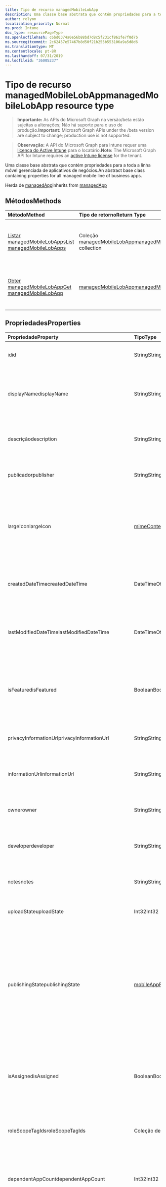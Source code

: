 ```yaml
---
title: Tipo de recurso managedMobileLobApp
description: Uma classe base abstrata que contém propriedades para a toda a linha móvel gerenciada de aplicativos de negócios.
author: rolyon
localization_priority: Normal
ms.prod: Intune
doc_type: resourcePageType
ms.openlocfilehash: c6bd0374a0e56b88bd7d8c5f231cf861fe7f0d7b
ms.sourcegitcommit: 2c62457e57467b8d50f21b255b553106a9a5d8d6
ms.translationtype: MT
ms.contentlocale: pt-BR
ms.lasthandoff: 07/31/2019
ms.locfileid: "36005237"
---
```

# <a name="managedmobilelobapp-resource-type"></a><span data-ttu-id="3bc80-103">Tipo de recurso managedMobileLobApp</span><span class="sxs-lookup"><span data-stu-id="3bc80-103">managedMobileLobApp resource type</span></span>

> <span data-ttu-id="3bc80-104">**Importante:** As APIs do Microsoft Graph na versão/beta estão sujeitas a alterações; Não há suporte para o uso de produção.</span><span class="sxs-lookup"><span data-stu-id="3bc80-104">**Important:** Microsoft Graph APIs under the /beta version are subject to change; production use is not supported.</span></span>

> <span data-ttu-id="3bc80-105">**Observação:** A API do Microsoft Graph para Intune requer uma [licença do Active Intune](https://go.microsoft.com/fwlink/?linkid=839381) para o locatário.</span><span class="sxs-lookup"><span data-stu-id="3bc80-105">**Note:** The Microsoft Graph API for Intune requires an [active Intune license](https://go.microsoft.com/fwlink/?linkid=839381) for the tenant.</span></span>

<span data-ttu-id="3bc80-106">Uma classe base abstrata que contém propriedades para a toda a linha móvel gerenciada de aplicativos de negócios.</span><span class="sxs-lookup"><span data-stu-id="3bc80-106">An abstract base class containing properties for all managed mobile line of business apps.</span></span>


<span data-ttu-id="3bc80-107">Herda de [managedApp](../resources/intune-apps-managedapp.md)</span><span class="sxs-lookup"><span data-stu-id="3bc80-107">Inherits from [managedApp](../resources/intune-apps-managedapp.md)</span></span>

## <a name="methods"></a><span data-ttu-id="3bc80-108">Métodos</span><span class="sxs-lookup"><span data-stu-id="3bc80-108">Methods</span></span>
|<span data-ttu-id="3bc80-109">Método</span><span class="sxs-lookup"><span data-stu-id="3bc80-109">Method</span></span>|<span data-ttu-id="3bc80-110">Tipo de retorno</span><span class="sxs-lookup"><span data-stu-id="3bc80-110">Return Type</span></span>|<span data-ttu-id="3bc80-111">Descrição</span><span class="sxs-lookup"><span data-stu-id="3bc80-111">Description</span></span>|
|:---|:---|:---|
|[<span data-ttu-id="3bc80-112">Listar managedMobileLobApps</span><span class="sxs-lookup"><span data-stu-id="3bc80-112">List managedMobileLobApps</span></span>](../api/intune-apps-managedmobilelobapp-list.md)|<span data-ttu-id="3bc80-113">Coleção [managedMobileLobApp](../resources/intune-apps-managedmobilelobapp.md)</span><span class="sxs-lookup"><span data-stu-id="3bc80-113">[managedMobileLobApp](../resources/intune-apps-managedmobilelobapp.md) collection</span></span>|<span data-ttu-id="3bc80-114">Lista propriedades e relações dos objetos [managedMobileLobApp](../resources/intune-apps-managedmobilelobapp.md).</span><span class="sxs-lookup"><span data-stu-id="3bc80-114">List properties and relationships of the [managedMobileLobApp](../resources/intune-apps-managedmobilelobapp.md) objects.</span></span>|
|[<span data-ttu-id="3bc80-115">Obter managedMobileLobApp</span><span class="sxs-lookup"><span data-stu-id="3bc80-115">Get managedMobileLobApp</span></span>](../api/intune-apps-managedmobilelobapp-get.md)|[<span data-ttu-id="3bc80-116">managedMobileLobApp</span><span class="sxs-lookup"><span data-stu-id="3bc80-116">managedMobileLobApp</span></span>](../resources/intune-apps-managedmobilelobapp.md)|<span data-ttu-id="3bc80-117">Propriedades de leitura e relações do objeto [managedMobileLobApp](../resources/intune-apps-managedmobilelobapp.md).</span><span class="sxs-lookup"><span data-stu-id="3bc80-117">Read properties and relationships of the [managedMobileLobApp](../resources/intune-apps-managedmobilelobapp.md) object.</span></span>|

## <a name="properties"></a><span data-ttu-id="3bc80-118">Propriedades</span><span class="sxs-lookup"><span data-stu-id="3bc80-118">Properties</span></span>
|<span data-ttu-id="3bc80-119">Propriedade</span><span class="sxs-lookup"><span data-stu-id="3bc80-119">Property</span></span>|<span data-ttu-id="3bc80-120">Tipo</span><span class="sxs-lookup"><span data-stu-id="3bc80-120">Type</span></span>|<span data-ttu-id="3bc80-121">Descrição</span><span class="sxs-lookup"><span data-stu-id="3bc80-121">Description</span></span>|
|:---|:---|:---|
|<span data-ttu-id="3bc80-122">id</span><span class="sxs-lookup"><span data-stu-id="3bc80-122">id</span></span>|<span data-ttu-id="3bc80-123">String</span><span class="sxs-lookup"><span data-stu-id="3bc80-123">String</span></span>|<span data-ttu-id="3bc80-124">Chave da entidade.</span><span class="sxs-lookup"><span data-stu-id="3bc80-124">Key of the entity.</span></span> <span data-ttu-id="3bc80-125">Herdado de [mobileApp](../resources/intune-apps-mobileapp.md)</span><span class="sxs-lookup"><span data-stu-id="3bc80-125">Inherited from [mobileApp](../resources/intune-apps-mobileapp.md)</span></span>|
|<span data-ttu-id="3bc80-126">displayName</span><span class="sxs-lookup"><span data-stu-id="3bc80-126">displayName</span></span>|<span data-ttu-id="3bc80-127">String</span><span class="sxs-lookup"><span data-stu-id="3bc80-127">String</span></span>|<span data-ttu-id="3bc80-128">O título do aplicativo importado ou definido pelo administrador.</span><span class="sxs-lookup"><span data-stu-id="3bc80-128">The admin provided or imported title of the app.</span></span> <span data-ttu-id="3bc80-129">Herdado de [mobileApp](../resources/intune-apps-mobileapp.md)</span><span class="sxs-lookup"><span data-stu-id="3bc80-129">Inherited from [mobileApp](../resources/intune-apps-mobileapp.md)</span></span>|
|<span data-ttu-id="3bc80-130">descrição</span><span class="sxs-lookup"><span data-stu-id="3bc80-130">description</span></span>|<span data-ttu-id="3bc80-131">String</span><span class="sxs-lookup"><span data-stu-id="3bc80-131">String</span></span>|<span data-ttu-id="3bc80-132">A descrição do aplicativo.</span><span class="sxs-lookup"><span data-stu-id="3bc80-132">The description of the app.</span></span> <span data-ttu-id="3bc80-133">Herdado de [mobileApp](../resources/intune-apps-mobileapp.md)</span><span class="sxs-lookup"><span data-stu-id="3bc80-133">Inherited from [mobileApp](../resources/intune-apps-mobileapp.md)</span></span>|
|<span data-ttu-id="3bc80-134">publicador</span><span class="sxs-lookup"><span data-stu-id="3bc80-134">publisher</span></span>|<span data-ttu-id="3bc80-135">String</span><span class="sxs-lookup"><span data-stu-id="3bc80-135">String</span></span>|<span data-ttu-id="3bc80-136">O publicador do aplicativo.</span><span class="sxs-lookup"><span data-stu-id="3bc80-136">The publisher of the app.</span></span> <span data-ttu-id="3bc80-137">Herdado de [mobileApp](../resources/intune-apps-mobileapp.md)</span><span class="sxs-lookup"><span data-stu-id="3bc80-137">Inherited from [mobileApp](../resources/intune-apps-mobileapp.md)</span></span>|
|<span data-ttu-id="3bc80-138">largeIcon</span><span class="sxs-lookup"><span data-stu-id="3bc80-138">largeIcon</span></span>|[<span data-ttu-id="3bc80-139">mimeContent</span><span class="sxs-lookup"><span data-stu-id="3bc80-139">mimeContent</span></span>](../resources/intune-shared-mimecontent.md)|<span data-ttu-id="3bc80-140">O ícone grande, a ser exibido nos detalhes do aplicativo e usado para o carregamento do ícone.</span><span class="sxs-lookup"><span data-stu-id="3bc80-140">The large icon, to be displayed in the app details and used for upload of the icon.</span></span> <span data-ttu-id="3bc80-141">Herdado de [mobileApp](../resources/intune-apps-mobileapp.md)</span><span class="sxs-lookup"><span data-stu-id="3bc80-141">Inherited from [mobileApp](../resources/intune-apps-mobileapp.md)</span></span>|
|<span data-ttu-id="3bc80-142">createdDateTime</span><span class="sxs-lookup"><span data-stu-id="3bc80-142">createdDateTime</span></span>|<span data-ttu-id="3bc80-143">DateTimeOffset</span><span class="sxs-lookup"><span data-stu-id="3bc80-143">DateTimeOffset</span></span>|<span data-ttu-id="3bc80-144">A data e a hora da criação do aplicativo.</span><span class="sxs-lookup"><span data-stu-id="3bc80-144">The date and time the app was created.</span></span> <span data-ttu-id="3bc80-145">Herdado de [mobileApp](../resources/intune-apps-mobileapp.md)</span><span class="sxs-lookup"><span data-stu-id="3bc80-145">Inherited from [mobileApp](../resources/intune-apps-mobileapp.md)</span></span>|
|<span data-ttu-id="3bc80-146">lastModifiedDateTime</span><span class="sxs-lookup"><span data-stu-id="3bc80-146">lastModifiedDateTime</span></span>|<span data-ttu-id="3bc80-147">DateTimeOffset</span><span class="sxs-lookup"><span data-stu-id="3bc80-147">DateTimeOffset</span></span>|<span data-ttu-id="3bc80-148">A data e a hora que o aplicativo foi modificado pela última vez.</span><span class="sxs-lookup"><span data-stu-id="3bc80-148">The date and time the app was last modified.</span></span> <span data-ttu-id="3bc80-149">Herdado de [mobileApp](../resources/intune-apps-mobileapp.md)</span><span class="sxs-lookup"><span data-stu-id="3bc80-149">Inherited from [mobileApp](../resources/intune-apps-mobileapp.md)</span></span>|
|<span data-ttu-id="3bc80-150">isFeatured</span><span class="sxs-lookup"><span data-stu-id="3bc80-150">isFeatured</span></span>|<span data-ttu-id="3bc80-151">Boolean</span><span class="sxs-lookup"><span data-stu-id="3bc80-151">Boolean</span></span>|<span data-ttu-id="3bc80-152">O valor que indica se o aplicativo está marcado como em destaque pelo administrador. Herdado de [mobileApp](../resources/intune-apps-mobileapp.md)</span><span class="sxs-lookup"><span data-stu-id="3bc80-152">The value indicating whether the app is marked as featured by the admin. Inherited from [mobileApp](../resources/intune-apps-mobileapp.md)</span></span>|
|<span data-ttu-id="3bc80-153">privacyInformationUrl</span><span class="sxs-lookup"><span data-stu-id="3bc80-153">privacyInformationUrl</span></span>|<span data-ttu-id="3bc80-154">String</span><span class="sxs-lookup"><span data-stu-id="3bc80-154">String</span></span>|<span data-ttu-id="3bc80-155">A URL da declaração de privacidade.</span><span class="sxs-lookup"><span data-stu-id="3bc80-155">The privacy statement Url.</span></span> <span data-ttu-id="3bc80-156">Herdado de [mobileApp](../resources/intune-apps-mobileapp.md)</span><span class="sxs-lookup"><span data-stu-id="3bc80-156">Inherited from [mobileApp](../resources/intune-apps-mobileapp.md)</span></span>|
|<span data-ttu-id="3bc80-157">informationUrl</span><span class="sxs-lookup"><span data-stu-id="3bc80-157">informationUrl</span></span>|<span data-ttu-id="3bc80-158">String</span><span class="sxs-lookup"><span data-stu-id="3bc80-158">String</span></span>|<span data-ttu-id="3bc80-159">A URL de informações adicionais.</span><span class="sxs-lookup"><span data-stu-id="3bc80-159">The more information Url.</span></span> <span data-ttu-id="3bc80-160">Herdado de [mobileApp](../resources/intune-apps-mobileapp.md)</span><span class="sxs-lookup"><span data-stu-id="3bc80-160">Inherited from [mobileApp](../resources/intune-apps-mobileapp.md)</span></span>|
|<span data-ttu-id="3bc80-161">owner</span><span class="sxs-lookup"><span data-stu-id="3bc80-161">owner</span></span>|<span data-ttu-id="3bc80-162">String</span><span class="sxs-lookup"><span data-stu-id="3bc80-162">String</span></span>|<span data-ttu-id="3bc80-163">O proprietário do conteúdo.</span><span class="sxs-lookup"><span data-stu-id="3bc80-163">The owner of the app.</span></span> <span data-ttu-id="3bc80-164">Herdado de [mobileApp](../resources/intune-apps-mobileapp.md)</span><span class="sxs-lookup"><span data-stu-id="3bc80-164">Inherited from [mobileApp](../resources/intune-apps-mobileapp.md)</span></span>|
|<span data-ttu-id="3bc80-165">developer</span><span class="sxs-lookup"><span data-stu-id="3bc80-165">developer</span></span>|<span data-ttu-id="3bc80-166">String</span><span class="sxs-lookup"><span data-stu-id="3bc80-166">String</span></span>|<span data-ttu-id="3bc80-167">O desenvolvedor do aplicativo.</span><span class="sxs-lookup"><span data-stu-id="3bc80-167">The developer of the app.</span></span> <span data-ttu-id="3bc80-168">Herdado de [mobileApp](../resources/intune-apps-mobileapp.md)</span><span class="sxs-lookup"><span data-stu-id="3bc80-168">Inherited from [mobileApp](../resources/intune-apps-mobileapp.md)</span></span>|
|<span data-ttu-id="3bc80-169">notes</span><span class="sxs-lookup"><span data-stu-id="3bc80-169">notes</span></span>|<span data-ttu-id="3bc80-170">String</span><span class="sxs-lookup"><span data-stu-id="3bc80-170">String</span></span>|<span data-ttu-id="3bc80-171">Anotações do aplicativo.</span><span class="sxs-lookup"><span data-stu-id="3bc80-171">Notes for the app.</span></span> <span data-ttu-id="3bc80-172">Herdada de [mobileApp](../resources/intune-apps-mobileapp.md)</span><span class="sxs-lookup"><span data-stu-id="3bc80-172">Inherited from [mobileApp](../resources/intune-apps-mobileapp.md)</span></span>|
|<span data-ttu-id="3bc80-173">uploadState</span><span class="sxs-lookup"><span data-stu-id="3bc80-173">uploadState</span></span>|<span data-ttu-id="3bc80-174">Int32</span><span class="sxs-lookup"><span data-stu-id="3bc80-174">Int32</span></span>|<span data-ttu-id="3bc80-175">O estado de upload.</span><span class="sxs-lookup"><span data-stu-id="3bc80-175">The upload state.</span></span> <span data-ttu-id="3bc80-176">Herdada de [mobileApp](../resources/intune-apps-mobileapp.md)</span><span class="sxs-lookup"><span data-stu-id="3bc80-176">Inherited from [mobileApp](../resources/intune-apps-mobileapp.md)</span></span>|
|<span data-ttu-id="3bc80-177">publishingState</span><span class="sxs-lookup"><span data-stu-id="3bc80-177">publishingState</span></span>|[<span data-ttu-id="3bc80-178">mobileAppPublishingState</span><span class="sxs-lookup"><span data-stu-id="3bc80-178">mobileAppPublishingState</span></span>](../resources/intune-apps-mobileapppublishingstate.md)|<span data-ttu-id="3bc80-179">O estado de publicação do aplicativo.</span><span class="sxs-lookup"><span data-stu-id="3bc80-179">The publishing state for the app.</span></span> <span data-ttu-id="3bc80-180">O aplicativo não pode ser assinado, a menos que ele seja publicado.</span><span class="sxs-lookup"><span data-stu-id="3bc80-180">The app cannot be assigned unless the app is published.</span></span> <span data-ttu-id="3bc80-181">Herdado de [mobileApp](../resources/intune-apps-mobileapp.md).</span><span class="sxs-lookup"><span data-stu-id="3bc80-181">Inherited from [mobileApp](../resources/intune-apps-mobileapp.md).</span></span> <span data-ttu-id="3bc80-182">Os valores possíveis são: `notPublished`, `processing`, `published`.</span><span class="sxs-lookup"><span data-stu-id="3bc80-182">Possible values are: `notPublished`, `processing`, `published`.</span></span>|
|<span data-ttu-id="3bc80-183">isAssigned</span><span class="sxs-lookup"><span data-stu-id="3bc80-183">isAssigned</span></span>|<span data-ttu-id="3bc80-184">Boolean</span><span class="sxs-lookup"><span data-stu-id="3bc80-184">Boolean</span></span>|<span data-ttu-id="3bc80-185">O valor que indica se o aplicativo é atribuído a pelo menos um grupo.</span><span class="sxs-lookup"><span data-stu-id="3bc80-185">The value indicating whether the app is assigned to at least one group.</span></span> <span data-ttu-id="3bc80-186">Herdado de [mobileApp](../resources/intune-apps-mobileapp.md)</span><span class="sxs-lookup"><span data-stu-id="3bc80-186">Inherited from [mobileApp](../resources/intune-apps-mobileapp.md)</span></span>|
|<span data-ttu-id="3bc80-187">roleScopeTagIds</span><span class="sxs-lookup"><span data-stu-id="3bc80-187">roleScopeTagIds</span></span>|<span data-ttu-id="3bc80-188">Coleção de cadeias de caracteres</span><span class="sxs-lookup"><span data-stu-id="3bc80-188">String collection</span></span>|<span data-ttu-id="3bc80-189">Lista de IDs de marca de escopo para este aplicativo móvel.</span><span class="sxs-lookup"><span data-stu-id="3bc80-189">List of scope tag ids for this mobile app.</span></span> <span data-ttu-id="3bc80-190">Herdado de [mobileApp](../resources/intune-apps-mobileapp.md)</span><span class="sxs-lookup"><span data-stu-id="3bc80-190">Inherited from [mobileApp](../resources/intune-apps-mobileapp.md)</span></span>|
|<span data-ttu-id="3bc80-191">dependentAppCount</span><span class="sxs-lookup"><span data-stu-id="3bc80-191">dependentAppCount</span></span>|<span data-ttu-id="3bc80-192">Int32</span><span class="sxs-lookup"><span data-stu-id="3bc80-192">Int32</span></span>|<span data-ttu-id="3bc80-193">O número total de dependências do aplicativo filho.</span><span class="sxs-lookup"><span data-stu-id="3bc80-193">The total number of dependencies the child app has.</span></span> <span data-ttu-id="3bc80-194">Herdado de [mobileApp](../resources/intune-apps-mobileapp.md)</span><span class="sxs-lookup"><span data-stu-id="3bc80-194">Inherited from [mobileApp](../resources/intune-apps-mobileapp.md)</span></span>|
|<span data-ttu-id="3bc80-195">appAvailability</span><span class="sxs-lookup"><span data-stu-id="3bc80-195">appAvailability</span></span>|[<span data-ttu-id="3bc80-196">managedAppAvailability</span><span class="sxs-lookup"><span data-stu-id="3bc80-196">managedAppAvailability</span></span>](../resources/intune-apps-managedappavailability.md)|<span data-ttu-id="3bc80-197">A disponibilidade do Aplicativo.</span><span class="sxs-lookup"><span data-stu-id="3bc80-197">The Application's availability.</span></span> <span data-ttu-id="3bc80-198">Herdado de [managedApp](../resources/intune-apps-managedapp.md).</span><span class="sxs-lookup"><span data-stu-id="3bc80-198">Inherited from [managedApp](../resources/intune-apps-managedapp.md).</span></span> <span data-ttu-id="3bc80-199">Os valores possíveis são: `global`, `lineOfBusiness`.</span><span class="sxs-lookup"><span data-stu-id="3bc80-199">Possible values are: `global`, `lineOfBusiness`.</span></span>|
|<span data-ttu-id="3bc80-200">version</span><span class="sxs-lookup"><span data-stu-id="3bc80-200">version</span></span>|<span data-ttu-id="3bc80-201">Cadeia de caracteres</span><span class="sxs-lookup"><span data-stu-id="3bc80-201">String</span></span>|<span data-ttu-id="3bc80-202">A versão do Aplicativo.</span><span class="sxs-lookup"><span data-stu-id="3bc80-202">The Application's version.</span></span> <span data-ttu-id="3bc80-203">Herdado de [managedApp](../resources/intune-apps-managedapp.md)</span><span class="sxs-lookup"><span data-stu-id="3bc80-203">Inherited from [managedApp](../resources/intune-apps-managedapp.md)</span></span>|
|<span data-ttu-id="3bc80-204">committedContentVersion</span><span class="sxs-lookup"><span data-stu-id="3bc80-204">committedContentVersion</span></span>|<span data-ttu-id="3bc80-205">String</span><span class="sxs-lookup"><span data-stu-id="3bc80-205">String</span></span>|<span data-ttu-id="3bc80-206">A versão do conteúdo interno confirmado.</span><span class="sxs-lookup"><span data-stu-id="3bc80-206">The internal committed content version.</span></span>|
|<span data-ttu-id="3bc80-207">fileName</span><span class="sxs-lookup"><span data-stu-id="3bc80-207">fileName</span></span>|<span data-ttu-id="3bc80-208">String</span><span class="sxs-lookup"><span data-stu-id="3bc80-208">String</span></span>|<span data-ttu-id="3bc80-209">O nome do arquivo do aplicativo Lob principal.</span><span class="sxs-lookup"><span data-stu-id="3bc80-209">The name of the main Lob application file.</span></span>|
|<span data-ttu-id="3bc80-210">size</span><span class="sxs-lookup"><span data-stu-id="3bc80-210">size</span></span>|<span data-ttu-id="3bc80-211">Int64</span><span class="sxs-lookup"><span data-stu-id="3bc80-211">Int64</span></span>|<span data-ttu-id="3bc80-212">O tamanho total, incluindo todos os arquivos carregados.</span><span class="sxs-lookup"><span data-stu-id="3bc80-212">The total size, including all uploaded files.</span></span>|

## <a name="relationships"></a><span data-ttu-id="3bc80-213">Relações</span><span class="sxs-lookup"><span data-stu-id="3bc80-213">Relationships</span></span>
|<span data-ttu-id="3bc80-214">Relação</span><span class="sxs-lookup"><span data-stu-id="3bc80-214">Relationship</span></span>|<span data-ttu-id="3bc80-215">Tipo</span><span class="sxs-lookup"><span data-stu-id="3bc80-215">Type</span></span>|<span data-ttu-id="3bc80-216">Descrição</span><span class="sxs-lookup"><span data-stu-id="3bc80-216">Description</span></span>|
|:---|:---|:---|
|<span data-ttu-id="3bc80-217">categories</span><span class="sxs-lookup"><span data-stu-id="3bc80-217">categories</span></span>|<span data-ttu-id="3bc80-218">Coleção [mobileAppCategory](../resources/intune-apps-mobileappcategory.md)</span><span class="sxs-lookup"><span data-stu-id="3bc80-218">[mobileAppCategory](../resources/intune-apps-mobileappcategory.md) collection</span></span>|<span data-ttu-id="3bc80-219">A lista de categorias para este aplicativo.</span><span class="sxs-lookup"><span data-stu-id="3bc80-219">The list of categories for this app.</span></span> <span data-ttu-id="3bc80-220">Herdado de [mobileApp](../resources/intune-apps-mobileapp.md)</span><span class="sxs-lookup"><span data-stu-id="3bc80-220">Inherited from [mobileApp](../resources/intune-apps-mobileapp.md)</span></span>|
|<span data-ttu-id="3bc80-221">assignments</span><span class="sxs-lookup"><span data-stu-id="3bc80-221">assignments</span></span>|<span data-ttu-id="3bc80-222">Coleção [mobileAppAssignment](../resources/intune-apps-mobileappassignment.md)</span><span class="sxs-lookup"><span data-stu-id="3bc80-222">[mobileAppAssignment](../resources/intune-apps-mobileappassignment.md) collection</span></span>|<span data-ttu-id="3bc80-223">A lista de atribuições de grupo para esse aplicativo móvel.</span><span class="sxs-lookup"><span data-stu-id="3bc80-223">The list of group assignments for this mobile app.</span></span> <span data-ttu-id="3bc80-224">Herdado de [mobileApp](../resources/intune-apps-mobileapp.md)</span><span class="sxs-lookup"><span data-stu-id="3bc80-224">Inherited from [mobileApp](../resources/intune-apps-mobileapp.md)</span></span>|
|<span data-ttu-id="3bc80-225">installSummary</span><span class="sxs-lookup"><span data-stu-id="3bc80-225">installSummary</span></span>|[<span data-ttu-id="3bc80-226">mobileAppInstallSummary</span><span class="sxs-lookup"><span data-stu-id="3bc80-226">mobileAppInstallSummary</span></span>](../resources/intune-apps-mobileappinstallsummary.md)|<span data-ttu-id="3bc80-227">Resumo de instalação do aplicativo móvel.</span><span class="sxs-lookup"><span data-stu-id="3bc80-227">Mobile App Install Summary.</span></span> <span data-ttu-id="3bc80-228">Herdado de [mobileApp](../resources/intune-apps-mobileapp.md)</span><span class="sxs-lookup"><span data-stu-id="3bc80-228">Inherited from [mobileApp](../resources/intune-apps-mobileapp.md)</span></span>|
|<span data-ttu-id="3bc80-229">deviceStatuses</span><span class="sxs-lookup"><span data-stu-id="3bc80-229">deviceStatuses</span></span>|<span data-ttu-id="3bc80-230">coleção [mobileAppInstallStatus](../resources/intune-apps-mobileappinstallstatus.md)</span><span class="sxs-lookup"><span data-stu-id="3bc80-230">[mobileAppInstallStatus](../resources/intune-apps-mobileappinstallstatus.md) collection</span></span>|<span data-ttu-id="3bc80-231">A lista de Estados de instalação para este aplicativo móvel.</span><span class="sxs-lookup"><span data-stu-id="3bc80-231">The list of installation states for this mobile app.</span></span> <span data-ttu-id="3bc80-232">Herdado de [mobileApp](../resources/intune-apps-mobileapp.md)</span><span class="sxs-lookup"><span data-stu-id="3bc80-232">Inherited from [mobileApp](../resources/intune-apps-mobileapp.md)</span></span>|
|<span data-ttu-id="3bc80-233">userStatuses</span><span class="sxs-lookup"><span data-stu-id="3bc80-233">userStatuses</span></span>|<span data-ttu-id="3bc80-234">coleção [userAppInstallStatus](../resources/intune-apps-userappinstallstatus.md)</span><span class="sxs-lookup"><span data-stu-id="3bc80-234">[userAppInstallStatus](../resources/intune-apps-userappinstallstatus.md) collection</span></span>|<span data-ttu-id="3bc80-235">A lista de Estados de instalação para este aplicativo móvel.</span><span class="sxs-lookup"><span data-stu-id="3bc80-235">The list of installation states for this mobile app.</span></span> <span data-ttu-id="3bc80-236">Herdado de [mobileApp](../resources/intune-apps-mobileapp.md)</span><span class="sxs-lookup"><span data-stu-id="3bc80-236">Inherited from [mobileApp](../resources/intune-apps-mobileapp.md)</span></span>|
|<span data-ttu-id="3bc80-237">relações</span><span class="sxs-lookup"><span data-stu-id="3bc80-237">relationships</span></span>|<span data-ttu-id="3bc80-238">coleção [mobileAppRelationship](../resources/intune-apps-mobileapprelationship.md)</span><span class="sxs-lookup"><span data-stu-id="3bc80-238">[mobileAppRelationship](../resources/intune-apps-mobileapprelationship.md) collection</span></span>|<span data-ttu-id="3bc80-239">Lista de relações para este aplicativo móvel.</span><span class="sxs-lookup"><span data-stu-id="3bc80-239">List of relationships for this mobile app.</span></span> <span data-ttu-id="3bc80-240">Herdado de [mobileApp](../resources/intune-apps-mobileapp.md)</span><span class="sxs-lookup"><span data-stu-id="3bc80-240">Inherited from [mobileApp](../resources/intune-apps-mobileapp.md)</span></span>|
|<span data-ttu-id="3bc80-241">contentVersions</span><span class="sxs-lookup"><span data-stu-id="3bc80-241">contentVersions</span></span>|<span data-ttu-id="3bc80-242">Coleção [mobileAppContent](../resources/intune-apps-mobileappcontent.md)</span><span class="sxs-lookup"><span data-stu-id="3bc80-242">[mobileAppContent](../resources/intune-apps-mobileappcontent.md) collection</span></span>|<span data-ttu-id="3bc80-243">A lista das versões de conteúdo deste aplicativo.</span><span class="sxs-lookup"><span data-stu-id="3bc80-243">The list of content versions for this app.</span></span>|

## <a name="json-representation"></a><span data-ttu-id="3bc80-244">Representação JSON</span><span class="sxs-lookup"><span data-stu-id="3bc80-244">JSON Representation</span></span>
<span data-ttu-id="3bc80-245">Veja a seguir uma representação JSON do recurso.</span><span class="sxs-lookup"><span data-stu-id="3bc80-245">Here is a JSON representation of the resource.</span></span>
<!-- {
  "blockType": "resource",
  "keyProperty": "id",
  "@odata.type": "microsoft.graph.managedMobileLobApp"
}
-->
``` json
{
  "@odata.type": "#microsoft.graph.managedMobileLobApp",
  "id": "String (identifier)",
  "displayName": "String",
  "description": "String",
  "publisher": "String",
  "largeIcon": {
    "@odata.type": "microsoft.graph.mimeContent",
    "type": "String",
    "value": "binary"
  },
  "createdDateTime": "String (timestamp)",
  "lastModifiedDateTime": "String (timestamp)",
  "isFeatured": true,
  "privacyInformationUrl": "String",
  "informationUrl": "String",
  "owner": "String",
  "developer": "String",
  "notes": "String",
  "uploadState": 1024,
  "publishingState": "String",
  "isAssigned": true,
  "roleScopeTagIds": [
    "String"
  ],
  "dependentAppCount": 1024,
  "appAvailability": "String",
  "version": "String",
  "committedContentVersion": "String",
  "fileName": "String",
  "size": 1024
}
```





